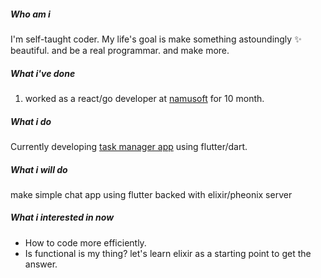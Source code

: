 ##### Who am i
I'm self-taught coder. My life's goal is make something astoundingly ✨ beautiful. 
and be a real programmar. and make more.
##### What i've done
1. worked as a react/go developer at [namusoft](https://www.namusoft.co.kr) for 10 month.
##### What i do
Currently developing [task manager app](https://github.com/krapjost/non) using flutter/dart.
##### What i will do
make simple chat app using flutter backed with elixir/pheonix server 
##### What i interested in now
- How to code more efficiently.
- Is functional is my thing? let's learn elixir as a starting point to get the answer.
